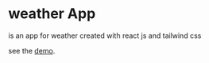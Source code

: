 # weather App 
is an app for weather created with react js and tailwind css 

see the [demo](https://ubiquitous-frangollo-c07291.netlify.app/).

